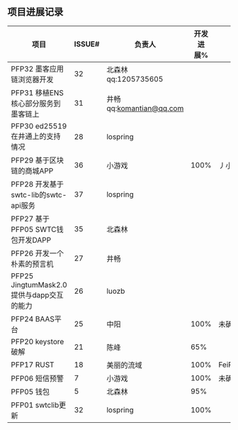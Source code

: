 ## 项目进展记录

| 项目           | ISSUE# | 负责人 | 开发进展% | 验收人 | 验收进展% | 日期  |
|----------------|--------|----------|--------|-------|-------|-------|
| PFP32 墨客应用链浏览器开发 | 32      | 北森林 qq:1205735605   |    |    |           | 2019/12/9 |
| PFP31 移植ENS核心部分服务到墨客链上 | 31      | 井畅 qq:komantian@qq.com  |        |      |        | 2019/12/9 |
| PFP30 ed25519 在井通上的支持情况 | 28      | lospring   |        |      |        | 11/19 |
| PFP29 基于区块链的商城APP | 36      | 小游戏   | 100%    |丿小丶灬 |     100%      | 2019/12/9 |
| PFP28 开发基于swtc-lib的swtc-api服务 | 37      | lospring   |        |       |        | 11/19 |
| PFP27 基于PFP05 SWTC钱包开发DAPP | 35      | 北森林   |        |       |        | 11/19 |
| PFP26 开发一个朴素的预言机 | 27      | 井畅   |        |       |        | 10/14 |
| PFP25 JingtumMask2.0提供与dapp交互的能力 | 26      | luozb   |        |       |        | 10/14 |
| PFP24 BAAS平台 | 25     | 中阳     |   100%    |  未确定   |        | 11/30 |
| PFP20 keystore破解 | 21 | 陈峰     |  65%      |    |        | 11/30 |
| PFP17 RUST     | 18  | 美丽的流域  |  100%   |FeiPengZheng |     100%    | 2019/12/9 |
| PFP06 短信预警 | 7      | 小游戏   | 100% |   未确定    |       | 11/30 |
| PFP05 钱包     | 5      | 北森林   |  95%       |   |        | 11/15 |
| PFP01 swtclib更新 | 32  | lospring |  100%      |   |        | 10/30 |
